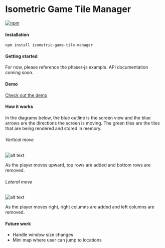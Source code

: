 # Isometric Game Tile Manager
[![npm](https://img.shields.io/npm/v/isometric-game-tile-manager.svg)](https://www.npmjs.com/package/isometric-game-tile-manager)

#### Installation

```
npm install isometric-game-tile-manager
```

#### Getting started

For now, please reference the phaser-js example. API documentation coming soon.

#### Demo

[Check out the demo](https://lukezirngibl.github.io/isometric-game-tile-manager/examples/phaser-js/build/index.html)

#### How it works

In the diagrams below, the blue outline is the screen view and the blue arrows are the directions the screen is moving.
The green tiles are the tiles that are being rendered and stored in memory.

###### Vertical move

![alt text](https://lukezirngibl.github.io/isometric-game-tile-manager/assets/vertical-diagram.jpg "vertical")

As the player moves upward, top rows are added and bottom rows are removed.

###### Lateral move

![alt text](https://lukezirngibl.github.io/isometric-game-tile-manager/assets/lateral-diagram.jpg "lateral")

As the player moves right, right columns are added and left columns are removed.

#### Future work

- Handle window size changes
- Mini map where user can jump to locations
